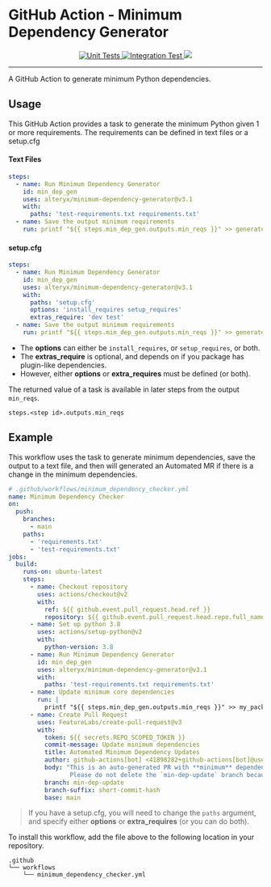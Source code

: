 # GitHub Action - Minimum Dependency Generator

<p align="center">
    <a href="https://github.com/alteryx/minimum-dependency-generator/actions/workflows/unit_tests.yml" target="_blank">
        <img src="https://github.com/alteryx/minimum-dependency-generator/actions/workflows/unit_tests.yml/badge.svg" alt="Unit Tests" />
    </a>
    <a href="https://github.com/alteryx/minimum-dependency-generator/actions/workflows/integration_tests.yml" target="_blank">
        <img src="https://github.com/alteryx/minimum-dependency-generator/actions/workflows/integration_tests.yml/badge.svg" alt="Integration Test" />
    </a>
  <a href="https://codecov.io/gh/alteryx/minimum-dependency-generator">
    <img src="https://codecov.io/gh/alteryx/minimum-dependency-generator/branch/main/graph/badge.svg?token=vRKBsaltyL"/>
  </a>
</p>
<hr>

A GitHub Action to generate minimum Python dependencies.

## Usage

This GitHub Action provides a task to generate the minimum Python given 1 or more requirements. The requirements can be defined in text files or a setup.cfg

#### Text Files
```yaml
steps:
  - name: Run Minimum Dependency Generator
    id: min_dep_gen
    uses: alteryx/minimum-dependency-generator@v3.1
    with:
      paths: 'test-requirements.txt requirements.txt'
  - name: Save the output minimum requirements
    run: printf "${{ steps.min_dep_gen.outputs.min_reqs }}" >> generated-min-reqs.txt
```

#### setup.cfg

```yaml
steps:
  - name: Run Minimum Dependency Generator
    id: min_dep_gen
    uses: alteryx/minimum-dependency-generator@v3.1
    with:
      paths: 'setup.cfg'
      options: 'install_requires setup_requires'
      extras_require: 'dev test'
  - name: Save the output minimum requirements
    run: printf "${{ steps.min_dep_gen.outputs.min_reqs }}" >> generated-min-reqs.txt
```
- The **options** can either be `install_requires`, or `setup_requires`, or both. 
- The **extras_require** is optional, and depends on if you package has plugin-like dependencies. 
- However, either **options** or **extra_requires** must be defined (or both). 

The returned value of a task is available in later steps from the output `min_reqs`.

```
steps.<step id>.outputs.min_reqs
```

## Example

This workflow uses the task to generate minimum dependencies, save the output to a text file, and then will generated an Automated MR if there is a change in the minimum dependencies.

```yaml
# .github/workflows/minimum_dependency_checker.yml
name: Minimum Dependency Checker
on:
  push:
    branches:
      - main
    paths:
      - 'requirements.txt'
      - 'test-requirements.txt'
jobs:
  build:
    runs-on: ubuntu-latest
    steps:
      - name: Checkout repository
        uses: actions/checkout@v2
        with:
          ref: ${{ github.event.pull_request.head.ref }}
          repository: ${{ github.event.pull_request.head.repo.full_name }}
      - name: Set up python 3.8
        uses: actions/setup-python@v2
        with:
          python-version: 3.8
      - name: Run Minimum Dependency Generator
        id: min_dep_gen
        uses: alteryx/minimum-dependency-generator@v3.1
        with:
          paths: 'test-requirements.txt requirements.txt'
      - name: Update minimum core dependencies
        run: |
          printf "${{ steps.min_dep_gen.outputs.min_reqs }}" >> my_package/deps/minimum_requirements.txt
      - name: Create Pull Request
        uses: FeatureLabs/create-pull-request@v3
        with:
          token: ${{ secrets.REPO_SCOPED_TOKEN }}
          commit-message: Update minimum dependencies
          title: Automated Minimum Dependency Updates
          author: github-actions[bot] <41898282+github-actions[bot]@users.noreply.github.com>
          body: "This is an auto-generated PR with **minimum** dependency updates.
                 Please do not delete the `min-dep-update` branch because it's needed by the auto-dependency bot."
          branch: min-dep-update
          branch-suffix: short-commit-hash
          base: main
```

> If you have a setup.cfg, you will need to change the `paths` argument, and specify either **options** or **extra_requires** (or you can do both).
           
To install this workflow, add the file above to the following location in your repository.

```
.github
└── workflows
    └── minimum_dependency_checker.yml
```
